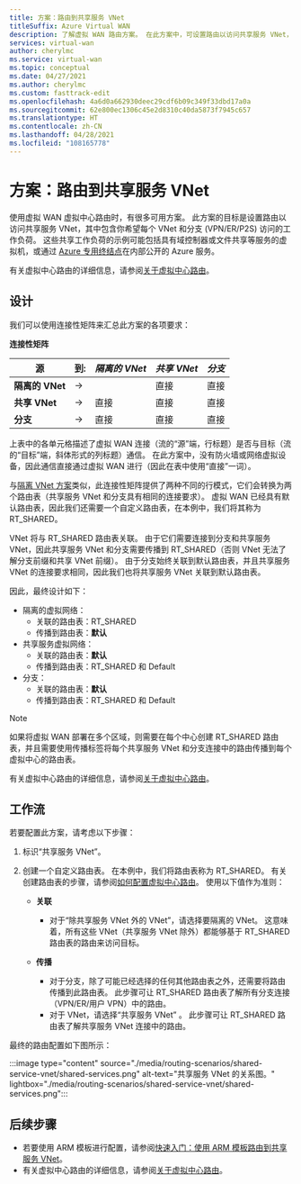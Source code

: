 ```yaml
---
title: 方案：路由到共享服务 VNet
titleSuffix: Azure Virtual WAN
description: 了解虚拟 WAN 路由方案。 在此方案中，可设置路由以访问共享服务 VNet，其中包含你想要每个 VNet 和分支访问的工作负载。
services: virtual-wan
author: cherylmc
ms.service: virtual-wan
ms.topic: conceptual
ms.date: 04/27/2021
ms.author: cherylmc
ms.custom: fasttrack-edit
ms.openlocfilehash: 4a6d0a662930deec29cdf6b09c349f33dbd17a0a
ms.sourcegitcommit: 62e800ec1306c45e2d8310c40da5873f7945c657
ms.translationtype: HT
ms.contentlocale: zh-CN
ms.lasthandoff: 04/28/2021
ms.locfileid: "108165778"
---
```

# <a name="scenario-route-to-shared-services-vnets"></a>方案：路由到共享服务 VNet

使用虚拟 WAN 虚拟中心路由时，有很多可用方案。 此方案的目标是设置路由以访问共享服务 VNet，其中包含你希望每个 VNet 和分支 (VPN/ER/P2S) 访问的工作负荷。 这些共享工作负荷的示例可能包括具有域控制器或文件共享等服务的虚拟机，或通过 [Azure 专用终结点](../private-link/private-endpoint-overview.md)在内部公开的 Azure 服务。

有关虚拟中心路由的详细信息，请参阅[关于虚拟中心路由](about-virtual-hub-routing.md)。

## <a name="design"></a><a name="design"></a>设计

我们可以使用连接性矩阵来汇总此方案的各项要求：

**连接性矩阵**

| 源             | 到:   |*隔离的 VNet*|*共享 VNet*|*分支*|
|---|---|---|---|---|
|**隔离的 VNet**| ->|        | 直接 | 直接 |
|**共享 VNet**  |->| 直接 | 直接 | 直接 |
|**分支**      |->| 直接 | 直接 | 直接 |

上表中的各单元格描述了虚拟 WAN 连接（流的“源”端，行标题）是否与目标（流的“目标”端，斜体形式的列标题）通信。 在此方案中，没有防火墙或网络虚拟设备，因此通信直接通过虚拟 WAN 进行（因此在表中使用“直接”一词）。

与[隔离 VNet 方案](scenario-isolate-vnets.md)类似，此连接性矩阵提供了两种不同的行模式，它们会转换为两个路由表（共享服务 VNet 和分支具有相同的连接要求）。 虚拟 WAN 已经具有默认路由表，因此我们还需要一个自定义路由表，在本例中，我们将其称为 RT_SHARED。

VNet 将与 RT_SHARED 路由表关联。 由于它们需要连接到分支和共享服务 VNet，因此共享服务 VNet 和分支需要传播到 RT_SHARED（否则 VNet 无法了解分支前缀和共享 VNet 前缀）。 由于分支始终关联到默认路由表，并且共享服务 VNet 的连接要求相同，因此我们也将共享服务 VNet 关联到默认路由表。

因此，最终设计如下：

* 隔离的虚拟网络：
  * 关联的路由表：RT_SHARED
  * 传播到路由表：**默认**
* 共享服务虚拟网络：
  * 关联的路由表：**默认**
  * 传播到路由表：RT_SHARED 和 Default
* 分支：
  * 关联的路由表：**默认**
  * 传播到路由表：RT_SHARED 和 Default

> [!NOTE]
> 如果将虚拟 WAN 部署在多个区域，则需要在每个中心创建 RT_SHARED 路由表，并且需要使用传播标签将每个共享服务 VNet 和分支连接中的路由传播到每个虚拟中心的路由表。

有关虚拟中心路由的详细信息，请参阅[关于虚拟中心路由](about-virtual-hub-routing.md)。

## <a name="workflow"></a><a name="workflow"></a>工作流

若要配置此方案，请考虑以下步骤：

1. 标识“共享服务 VNet”。
2. 创建一个自定义路由表。 在本例中，我们将路由表称为 RT_SHARED。 有关创建路由表的步骤，请参阅[如何配置虚拟中心路由](how-to-virtual-hub-routing.md)。 使用以下值作为准则：

   * **关联**
     * 对于“除共享服务 VNet 外的 VNet”，请选择要隔离的 VNet。 这意味着，所有这些 VNet（共享服务 VNet 除外）都能够基于 RT_SHARED 路由表的路由来访问目标。

   * **传播**
      * 对于分支，除了可能已经选择的任何其他路由表之外，还需要将路由传播到此路由表。 此步骤可让 RT_SHARED 路由表了解所有分支连接（VPN/ER/用户 VPN）中的路由。
      * 对于 VNet，请选择“共享服务 VNet” 。 此步骤可让 RT_SHARED 路由表了解共享服务 VNet 连接中的路由。

最终的路由配置如下图所示：

   :::image type="content" source="./media/routing-scenarios/shared-service-vnet/shared-services.png" alt-text="共享服务 VNet 的关系图。" lightbox="./media/routing-scenarios/shared-service-vnet/shared-services.png":::

## <a name="next-steps"></a>后续步骤

* 若要使用 ARM 模板进行配置，请参阅[快速入门：使用 ARM 模板路由到共享服务 VNet](quickstart-route-shared-services-vnet-template.md)。
* 有关虚拟中心路由的详细信息，请参阅[关于虚拟中心路由](about-virtual-hub-routing.md)。
